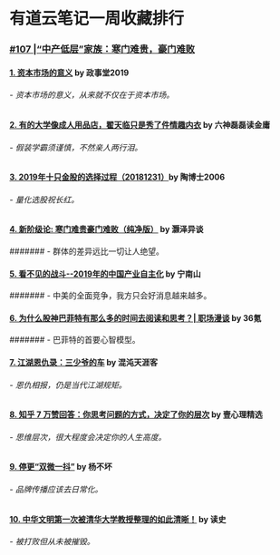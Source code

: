 # 有道云笔记一周收藏排行
### [#107 |“中产低层”家族：寒门难贵，豪门难败 ](https://mp.weixin.qq.com/s/OgwUWjUsLF90tj7BXVgxjg)
#### [1. 资本市场的意义](https://mp.weixin.qq.com/s/2pev-d00HcHjD3G7fvDBog)  by 政事堂2019
###### - 资本市场的意义，从来就不仅在于资本市场。
#### [2. 有的大学像成人用品店，翟天临只是秀了件情趣内衣](https://mp.weixin.qq.com/s/c4DOrAWw8hXB99r0tgHK2Q)  by 六神磊磊读金庸
###### - 假装学霸须谨慎，不然亲人两行泪。

#### [3. 2019年十只金股的选择过程（20181231）](https://mp.weixin.qq.com/s/yEfTISmjvVGmi9Rp0Pskjw)by 陶博士2006
###### - 量化选股祝长红。

#### [4. 新阶级论: 寒门难贵豪门难败（纯净版）](https://mp.weixin.qq.com/s/nBD19HtZtbMeu6PLn1HGSQ) by 灏泽异谈
####### - 群体的差异远比一切让人绝望。

#### [5. 看不见的战斗--2019年的中国产业自主化](https://mp.weixin.qq.com/s/y-MJHOidCyDpZUB1xV_gEg) by 宁南山
####### - 中美的全面竞争，我方只会好消息越来越多。

#### [6. 为什么股神巴菲特有那么多的时间去阅读和思考？| 职场漫谈](https://mp.weixin.qq.com/s/bsXMktN5nT_z73KcfTU-Nw) by 36氪
####### - 巴菲特的首要心智模型。 

#### [7. 江湖恩仇录：三少爷的车](https://mp.weixin.qq.com/s/H9pQtgakiOoibFEZ1sgDzw) by 混沌天涯客
###### - 恩仇相报，仍是当代江湖规矩。

#### [8. 知乎 7 万赞回答：你思考问题的方式，决定了你的层次](https://mp.weixin.qq.com/s/sTV6QQdsQGUGULa1YMBwNA)   by 壹心理精选
###### - 思维层次，很大程度会决定你的人生高度。

#### [9. 停更“双微一抖”](https://mp.weixin.qq.com/s/ly5v-0b7B70GxG-ghsZX5A) by 杨不坏
###### -  品牌传播应该去日常化。

#### [10. 中华文明第一次被清华大学教授整理的如此清晰！](https://mp.weixin.qq.com/s/ylKA6YP5Ru7JmpINk4atdA)   by 读史
###### - 被打败但从未被摧毁。